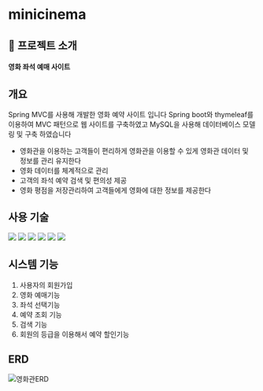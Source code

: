 # minicinema

## 📢 프로젝트 소개

#### 영화 좌석 예매 사이트

## 개요
Spring MVC를 사용해 개발한 영화 예약 사이트 입니다 Spring boot와 thymeleaf를 이용하여 MVC 패턴으로 웹 사이트를 구축하였고 MySQL을 사용해 데이터베이스 모델링 및 구축 하였습니다
- 영화관을 이용하는 고객들이 편리하게 영화관을 이용할 수 있게 영화관 데이터 및 정보를 관리 유지한다
- 영화 데이터를 체계적으로 관리
- 고객의 좌석 예약 검색 및 편의성 제공
- 영화 평점을 저장관리하여 고객들에게 영화에 대한 정보를 제공한다

## 사용 기술
<div>
<img src="https://img.shields.io/badge/spring-6DB33F?style=for-the-badge&logo=spring&logoColor=black">
<img src="https://img.shields.io/badge/spring boot-6DB33F?style=for-the-badge&logo=springboot&logoColor=black">
<img src="https://img.shields.io/badge/spring data jpa-6DB33F?style=for-the-badge">
<img src="https://img.shields.io/badge/jpa-b0a271?style=for-the-badge">
<img src="https://img.shields.io/badge/mysql-1777c0?style=for-the-badge&logo=mysql&logoColor=black">
<img src="https://img.shields.io/badge/thymeleaf-005F0F?style=for-the-badge&logo=thymeleaf&logoColor=white">
</div>

## 시스템 기능
  1. 사용자의 회원가입
  2. 영화 예매기능
  3. 좌석 선택기능
  4. 예약 조회 기능
  5. 검색 기능
  6. 회원의 등급을 이용해서 예약 할인기능
 
  ## ERD
  ![영화관ERD](https://github.com/user-attachments/assets/33a7bbf8-3fef-4a0a-8f33-02159e7fae5c)
